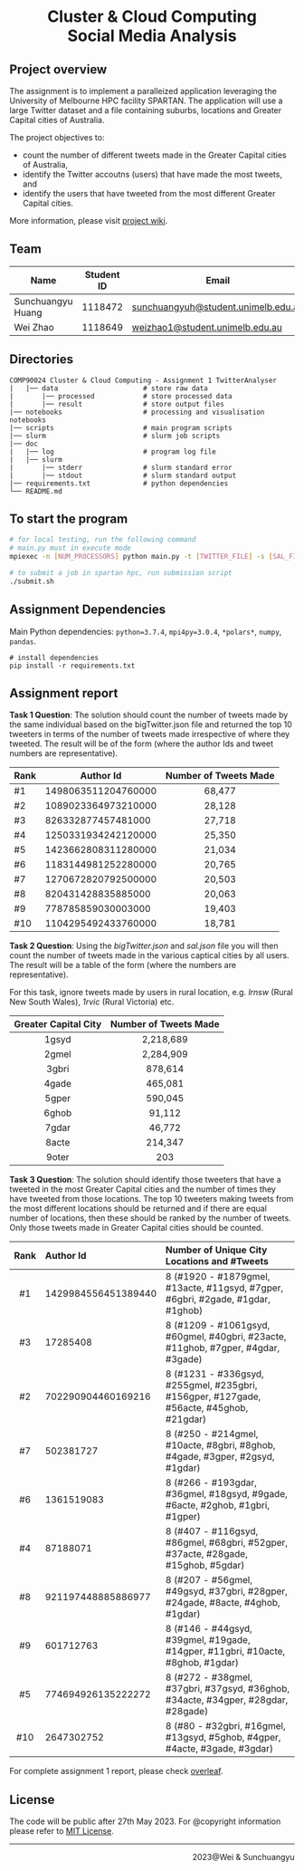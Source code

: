 <div align=center><h1>Cluster & Cloud Computing <br> Social Media Analysis</h1></div>

## Project overview

The assignment is to implement a paralleized application leveraging the University of Melbourne HPC facility SPARTAN. The application will use a large Twitter dataset and a file containing suburbs, locations and Greater Capital cities of Australia.

The project objectives to:

- count the number of different tweets made in the Greater Capital cities of Australia,
- identify the Twitter accoutns (users) that have made the most tweets, and
- identify the users that have tweeted from the most different Greater Capital cities.

More information, please visit [project wiki](https://github.com/rNLKJA/2023-S1-COMP90024-A1/wiki).

## Team

| Name              | Student ID | Email                               |
| ----------------- | :--------: | ----------------------------------- |
| Sunchuangyu Huang |  1118472   | sunchuangyuh@student.unimelb.edu.au |
| Wei Zhao          |  1118649   | weizhao1@student.unimelb.edu.au     |

## Directories

```
COMP90024 Cluster & Cloud Computing - Assignment 1 TwitterAnalyser
|   |── data                     # store raw data
|       |── processed            # store processed data
|       |── result               # store output files
|── notebooks                    # processing and visualisation notebooks
|── scripts                      # main program scripts
|── slurm                        # slurm job scripts
|── doc
|   |── log                      # program log file
|   |── slurm
|       |── stderr               # slurm standard error
|       |── stdout               # slurm standard output
|── requirements.txt             # python dependencies
└── README.md
```

## To start the program

```bash
# for local testing, run the following command
# main.py must in execute mode
mpiexec -n [NUM_PROCESSORS] python main.py -t [TWITTER_FILE] -s [SAL_FILE] -e [EMAIL_TARGET|OPTIONAL]

# to submit a job in spartan hpc, run submission script
./submit.sh
```

## Assignment Dependencies

Main Python dependencies: `python=3.7.4`, `mpi4py=3.0.4`, `*polars*`, `numpy`, `pandas`.

```{bash}
# install dependencies
pip install -r requirements.txt
```

## Assignment report

**Task 1 Question**: The solution should count the number of tweets made by the same individual based on the bigTwitter.json file and returned the top 10 tweeters in terms of the number of tweets made irrespective of where they tweeted. The result will be of the form (where the author Ids and tweet numbers are representative).

| Rank | Author Id           | Number of Tweets Made |
| :--- | ------------------- | :-------------------: |
| #1   | 1498063511204760000 |        68,477         |
| #2   | 1089023364973210000 |        28,128         |
| #3   | 826332877457481000  |        27,718         |
| #4   | 1250331934242120000 |        25,350         |
| #5   | 1423662808311280000 |        21,034         |
| #6   | 1183144981252280000 |        20,765         |
| #7   | 1270672820792500000 |        20,503         |
| #8   | 820431428835885000  |        20,063         |
| #9   | 778785859030003000  |        19,403         |
| #10  | 1104295492433760000 |        18,781         |

**Task 2 Question**: Using the _bigTwitter.json_ and _sal.json_ file you will then count the number of tweets made in the various captical cities by all users. The result will be a table of the form (where the numbers are representative).

For this task, ignore tweets made by users in rural location, e.g. _lrnsw_ (Rural New South Wales), _1rvic_ (Rural Victoria) etc.

| Greater Capital City | Number of Tweets Made |
| :------------------: | :-------------------: |
|        1gsyd         |       2,218,689       |
|        2gmel         |       2,284,909       |
|        3gbri         |        878,614        |
|        4gade         |        465,081        |
|        5gper         |        590,045        |
|        6ghob         |        91,112         |
|        7gdar         |        46,772         |
|        8acte         |        214,347        |
|        9oter         |          203          |

**Task 3 Question**: The solution should identify those tweeters that have a tweeted in the most Greater Capital cities and the number of times they have tweeted from those locations. The top 10 tweeters making tweets from the most different locations should be returned and if there are equal number of locations, then these should be ranked by the number of tweets. Only those tweets made in Greater Capital cities should be counted.

| Rank | Author Id           | Number of Unique City Locations and #Tweets                                             |
| :--: | :------------------ | :-------------------------------------------------------------------------------------- |
|  #1  | 1429984556451389440 | 8 (#1920 - #1879gmel, #13acte, #11gsyd, #7gper, #6gbri, #2gade, #1gdar, #1ghob)         |
|  #3  | 17285408            | 8 (#1209 - #1061gsyd, #60gmel, #40gbri, #23acte, #11ghob, #7gper, #4gdar, #3gade)       |
|  #2  | 702290904460169216  | 8 (#1231 - #336gsyd, #255gmel, #235gbri, #156gper, #127gade, #56acte, #45ghob, #21gdar) |
|  #7  | 502381727           | 8 (#250 - #214gmel, #10acte, #8gbri, #8ghob, #4gade, #3gper, #2gsyd, #1gdar)            |
|  #6  | 1361519083          | 8 (#266 - #193gdar, #36gmel, #18gsyd, #9gade, #6acte, #2ghob, #1gbri, #1gper)           |
|  #4  | 87188071            | 8 (#407 - #116gsyd, #86gmel, #68gbri, #52gper, #37acte, #28gade, #15ghob, #5gdar)       |
|  #8  | 921197448885886977  | 8 (#207 - #56gmel, #49gsyd, #37gbri, #28gper, #24gade, #8acte, #4ghob, #1gdar)          |
|  #9  | 601712763           | 8 (#146 - #44gsyd, #39gmel, #19gade, #14gper, #11gbri, #10acte, #8ghob, #1gdar)         |
|  #5  | 774694926135222272  | 8 (#272 - #38gmel, #37gbri, #37gsyd, #36ghob, #34acte, #34gper, #28gdar, #28gade)       |
| #10  | 2647302752          | 8 (#80 - #32gbri, #16gmel, #13gsyd, #5ghob, #4gper, #4acte, #3gade, #3gdar)             |

For complete assignment 1 report, please check [overleaf](https://www.overleaf.com/read/sdsczmmdxzvq).

## License

The code will be public after 27th May 2023. For @copyright information please refer to [MIT License](./LICENSE).

---

<p align=right>2023@Wei & Sunchuangyu</p>
